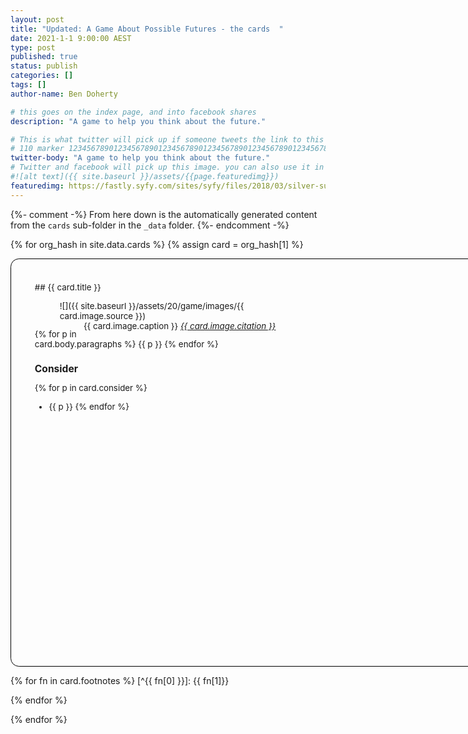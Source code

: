 ```yaml
---
layout: post
title: "Updated: A Game About Possible Futures - the cards  "
date: 2021-1-1 9:00:00 AEST
type: post
published: true
status: publish
categories: []
tags: []
author-name: Ben Doherty

# this goes on the index page, and into facebook shares
description: "A game to help you think about the future."

# This is what twitter will pick up if someone tweets the link to this page
# 110 marker 1234567890123456789012345678901234567890123456789012345678901234567890123456789012345678901234567890123456789
twitter-body: "A game to help you think about the future."
# Twitter and facebook will pick up this image. you can also use it in a post with: -
#![alt text]({{ site.baseurl }}/assets/{{page.featuredimg}})
featuredimg: https://fastly.syfy.com/sites/syfy/files/2018/03/silver-surfer.jpg
---
```


<style>
  @import url('https://fonts.googleapis.com/css2?family=Monoton&display=swap');
  a {
    overflow-wrap: break-word;
  }
  /* body {
    background-color: beige !important;
  }  */

  figcaption {
      float: right;
  }
  .toc {
    column-width: 12em;
    font-size: 70%;
  }
  @media screen {
    .to-print {
      display: none;
    }
    section.card{
      width: 9in;
      border: 1px solid black;
      border-radius: 1em;
      padding: 10mm;
      font-size: 10pt;
      height: 6in;
      column-count: 2;
      column-fill: auto;
      margin-bottom: 1em;
    }
    section h2,
    section h3 {
      margin-bottom: 0;
    }
    article.post section blockquote {
      font-size: 80%;
      width: 100%;
      padding-left: 0.5em;
    }
    li img {
      height: 5em;
    }
  }
  @media print {
    /* html, body {
      height: 210mm !important;
      width: 297mm !important;
    } */
    @page {
      /* size: 148mm 210mm !important; */
      size: A5 landscape !important;
      margin-bottom: 0;
      margin-left: 0;
      margin-right: 0;
      margin-top: 0;
    }
    iframe,
    header {
      display: none; 
    }
    .post-content {
      column-count: 1 !important;
    }
    section {
      background-color: white;
      break-inside: avoid;
      column-count: 2;
      display: inline-block;
      outline: 1px solid;
      padding: 1cm 1.5cm 1cm 1cm;
      page-break-before: always;
      vertical-align: bottom;
      height: 148mm;
      width:  210mm;
      position: relative;
    }
    section::before {
      position: absolute;
      transform: rotate(90deg);
      font-size: 200%;
      font-family: 'Monoton', cursive;
    }
    section.technology::before {
      content: "Technology 🤖";
      right: -90px;
      top: 140px;
    }
    section.trend::before {
      content: "Trend 📈";
      right: -38px;
      top: 75px;
    }
    section.social::before {
      content: "Social 🫂";
      right: -39px;
      top: 77px;
    }
    section.nature::before {
      content: "Nature 🌳";
      right: -43px;
      top: 90px;
    }
    section h1 {
      text-align: center;
    }
    article.post h2 {
      margin-top: 0;
        border: none;
    }
    figure p {
      text-align: center;
    }
    article.post figure img {
      max-height: 55mm;
      max-width: 50%;
      width: unset;
    }
    h3 {
      break-after: avoid;
      /* This isn't actually implemented yet,
      but one day it'll make the headers look nice */
    }
    article.post li {
      margin-bottom: 0.2em;
    }
    .footnotes {
      border-top: none;
      column-count: 2;
      padding: 1cm;
      page-break-before: always;
    }
    section td {
      text-align: center;
    }

  }
</style>

{%- comment -%}
From here down is the automatically generated content from the `cards`
sub-folder in the `_data` folder.
{%- endcomment -%}

{% for org_hash in site.data.cards %}
{% assign card = org_hash[1] %}

<section class="card {{ card.card_type }}">
## {{ card.title }}

<figure>
![]({{ site.baseurl }}/assets/20/game/images/{{ card.image.source }})
<figcaption>{{ card.image.caption }} <a href="{{ card.image.link }}"><cite>{{ card.image.citation }}</cite></a>
</figcaption>
</figure>

{% for p in card.body.paragraphs %}
{{ p }}
{% endfor %}

### Consider

{% for p in card.consider %}

-   {{ p }}
{% endfor %}
</section>

{% for fn in card.footnotes %}
[^{{ fn[0] }}]: {{ fn[1]}}

{% endfor %}

{% endfor %}
